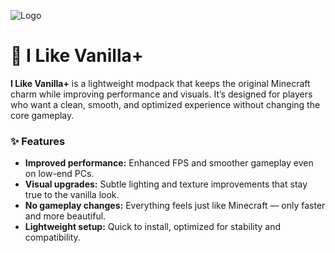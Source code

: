 ![Logo](https://cdn.modrinth.com/data/cached_images/307a7637693cebb6434ae134050c0bdb4a94b578.png)
# 🌿 I Like Vanilla+

**I Like Vanilla+** is a lightweight modpack that keeps the original Minecraft charm while improving performance and visuals. It’s designed for players who want a clean, smooth, and optimized experience without changing the core gameplay.

### ✨ Features

* **Improved performance:** Enhanced FPS and smoother gameplay even on low-end PCs.
* **Visual upgrades:** Subtle lighting and texture improvements that stay true to the vanilla look.
* **No gameplay changes:** Everything feels just like Minecraft — only faster and more beautiful.
* **Lightweight setup:** Quick to install, optimized for stability and compatibility.
